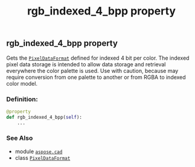 ﻿---
title: rgb_indexed_4_bpp property
second_title: Aspose.CAD for Python via .NET API References
description: 
type: docs
weight: 160
url: /python-net/aspose.cad/pixeldataformat/rgb_indexed_4_bpp/
is_root: false
---

## rgb_indexed_4_bpp property


Gets the [`PixelDataFormat`](/cad/python-net/aspose.cad/pixeldataformat) defined for indexed 4 bit per color.
The indexed pixel data storage is intended to allow data storage and retrieval everywhere the color palette is used.
Use with caution, because may require conversion from one palette to another or from RGBA to indexed color model.
### Definition:
```python
@property
def rgb_indexed_4_bpp(self):
    ...
```

### See Also
* module [`aspose.cad`](../../)
* class [`PixelDataFormat`](/cad/python-net/aspose.cad/pixeldataformat)
